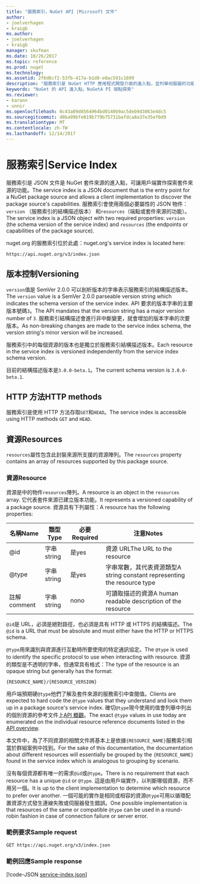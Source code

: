 ```yaml
---
title: "服務索引，NuGet API |Microsoft 文件"
author:
- joelverhagen
- kraigb
ms.author:
- joelverhagen
- kraigb
manager: skofman
ms.date: 10/26/2017
ms.topic: reference
ms.prod: nuget
ms.technology: 
ms.assetid: 2f6d6cf2-53fb-417a-b1d8-e0ac591c1699
description: "服務索引是 NuGet HTTP 應用程式開發介面的進入點，並列舉伺服器的功能。"
keywords: "NuGet 的 API 進入點，NuGetA PI 端點探索"
ms.reviewer:
- karann
- unnir
ms.openlocfilehash: 0c43a09d8564964bd0140b9ac5deb9d3063e4dc5
ms.sourcegitcommit: d0ba99bfe019b779b75731bafdca8a37e35ef0d9
ms.translationtype: MT
ms.contentlocale: zh-TW
ms.lasthandoff: 12/14/2017
---
```

# <a name="service-index"></a><span data-ttu-id="c61a5-104">服務索引</span><span class="sxs-lookup"><span data-stu-id="c61a5-104">Service Index</span></span>

<span data-ttu-id="c61a5-105">服務索引是 JSON 文件是 NuGet 套件來源的進入點，可讓用戶端實作探索套件來源的功能。</span><span class="sxs-lookup"><span data-stu-id="c61a5-105">The service index is a JSON document that is the entry point for a NuGet package source and allows a client implementation to discover the package source's capabilities.</span></span> <span data-ttu-id="c61a5-106">服務索引會使用兩個必要屬性的 JSON 物件： `version` （服務索引的結構描述版本） 和`resources`（端點或套件來源的功能）。</span><span class="sxs-lookup"><span data-stu-id="c61a5-106">The service index is a JSON object with two required properties: `version` (the schema version of the service index) and `resources`  (the endpoints or capabilities of the package source).</span></span>

<span data-ttu-id="c61a5-107">nuget.org 的服務索引位於此處：</span><span class="sxs-lookup"><span data-stu-id="c61a5-107">nuget.org's service index is located here:</span></span>
```
https://api.nuget.org/v3/index.json
```

## <a name="versioning"></a><span data-ttu-id="c61a5-108">版本控制</span><span class="sxs-lookup"><span data-stu-id="c61a5-108">Versioning</span></span>

<span data-ttu-id="c61a5-109">`version`值是 SemVer 2.0.0 可以剖析版本的字串表示服務索引的結構描述版本。</span><span class="sxs-lookup"><span data-stu-id="c61a5-109">The `version` value is a SemVer 2.0.0 parseable version string which indicates the schema version of the service index.</span></span>
<span data-ttu-id="c61a5-110">API 要求的版本字串的主要版本號碼`3`。</span><span class="sxs-lookup"><span data-stu-id="c61a5-110">The API mandates that the version string has a major version number of `3`.</span></span> <span data-ttu-id="c61a5-111">服務索引結構描述會進行非中斷變更，就會增加的版本字串的次要版本。</span><span class="sxs-lookup"><span data-stu-id="c61a5-111">As non-breaking changes are made to the service index schema, the version string's minor version will be increased.</span></span>

<span data-ttu-id="c61a5-112">服務索引中的每個資源的版本也是獨立於服務索引結構描述版本。</span><span class="sxs-lookup"><span data-stu-id="c61a5-112">Each resource in the service index is versioned independently from the service index schema version.</span></span>

<span data-ttu-id="c61a5-113">目前的結構描述版本是`3.0.0-beta.1`。</span><span class="sxs-lookup"><span data-stu-id="c61a5-113">The current schema version is `3.0.0-beta.1`.</span></span>

## <a name="http-methods"></a><span data-ttu-id="c61a5-114">HTTP 方法</span><span class="sxs-lookup"><span data-stu-id="c61a5-114">HTTP methods</span></span>

<span data-ttu-id="c61a5-115">服務索引是使用 HTTP 方法存取`GET`和`HEAD`。</span><span class="sxs-lookup"><span data-stu-id="c61a5-115">The service index is accessible using HTTP methods `GET` and `HEAD`.</span></span>

## <a name="resources"></a><span data-ttu-id="c61a5-116">資源</span><span class="sxs-lookup"><span data-stu-id="c61a5-116">Resources</span></span>

<span data-ttu-id="c61a5-117">`resources`屬性包含此封裝來源所支援的資源陣列。</span><span class="sxs-lookup"><span data-stu-id="c61a5-117">The `resources` property contains an array of resources supported by this package source.</span></span>

### <a name="resource"></a><span data-ttu-id="c61a5-118">資源</span><span class="sxs-lookup"><span data-stu-id="c61a5-118">Resource</span></span>

<span data-ttu-id="c61a5-119">資源是中的物件`resources`陣列。</span><span class="sxs-lookup"><span data-stu-id="c61a5-119">A resource is an object in the `resources` array.</span></span> <span data-ttu-id="c61a5-120">它代表套件來源已建立版本功能。</span><span class="sxs-lookup"><span data-stu-id="c61a5-120">It represents a versioned capability of a package source.</span></span> <span data-ttu-id="c61a5-121">資源具有下列屬性：</span><span class="sxs-lookup"><span data-stu-id="c61a5-121">A resource has the following properties:</span></span>

<span data-ttu-id="c61a5-122">名稱</span><span class="sxs-lookup"><span data-stu-id="c61a5-122">Name</span></span>          | <span data-ttu-id="c61a5-123">類型</span><span class="sxs-lookup"><span data-stu-id="c61a5-123">Type</span></span>   | <span data-ttu-id="c61a5-124">必要</span><span class="sxs-lookup"><span data-stu-id="c61a5-124">Required</span></span> | <span data-ttu-id="c61a5-125">注意</span><span class="sxs-lookup"><span data-stu-id="c61a5-125">Notes</span></span>
------------- | ------ | -------- | -----
@id           | <span data-ttu-id="c61a5-126">字串</span><span class="sxs-lookup"><span data-stu-id="c61a5-126">string</span></span> | <span data-ttu-id="c61a5-127">是</span><span class="sxs-lookup"><span data-stu-id="c61a5-127">yes</span></span>      | <span data-ttu-id="c61a5-128">資源 URL</span><span class="sxs-lookup"><span data-stu-id="c61a5-128">The URL to the resource</span></span>
@type         | <span data-ttu-id="c61a5-129">字串</span><span class="sxs-lookup"><span data-stu-id="c61a5-129">string</span></span> | <span data-ttu-id="c61a5-130">是</span><span class="sxs-lookup"><span data-stu-id="c61a5-130">yes</span></span>      | <span data-ttu-id="c61a5-131">字串常數，其代表資源類型</span><span class="sxs-lookup"><span data-stu-id="c61a5-131">A string constant representing the resource type</span></span>
<span data-ttu-id="c61a5-132">註解</span><span class="sxs-lookup"><span data-stu-id="c61a5-132">comment</span></span>       | <span data-ttu-id="c61a5-133">字串</span><span class="sxs-lookup"><span data-stu-id="c61a5-133">string</span></span> | <span data-ttu-id="c61a5-134">no</span><span class="sxs-lookup"><span data-stu-id="c61a5-134">no</span></span>       | <span data-ttu-id="c61a5-135">可讀取描述的資源</span><span class="sxs-lookup"><span data-stu-id="c61a5-135">A human readable description of the resource</span></span>

<span data-ttu-id="c61a5-136">`@id`是 URL，必須是絕對路徑，也必須是具有 HTTP 或 HTTPS 的結構描述。</span><span class="sxs-lookup"><span data-stu-id="c61a5-136">The `@id` is a URL that must be absolute and must either have the HTTP or HTTPS schema.</span></span>

<span data-ttu-id="c61a5-137">`@type`用來識別與資源進行互動時所要使用的特定通訊協定。</span><span class="sxs-lookup"><span data-stu-id="c61a5-137">The `@type` is used to identify the specific protocol to use when interacting with resource.</span></span> <span data-ttu-id="c61a5-138">資源的類型是不透明的字串，但通常具有格式：</span><span class="sxs-lookup"><span data-stu-id="c61a5-138">The type of the resource is an opaque string but generally has the format:</span></span>

```
{RESOURCE_NAME}/{RESOURCE_VERSION}
```

<span data-ttu-id="c61a5-139">用戶端預期硬`@type`他們了解及套件來源的服務索引中查閱值。</span><span class="sxs-lookup"><span data-stu-id="c61a5-139">Clients are expected to hard code the `@type` values that they understand and look them up in a package source's service index.</span></span> <span data-ttu-id="c61a5-140">確切`@type`現今使用的值會列舉中列出的個別資源的參考文件上[API 概觀](overview.md#resources-and-schema)。</span><span class="sxs-lookup"><span data-stu-id="c61a5-140">The exact `@type` values in use today are enumerated on the individual resource reference documents listed in the [API overview](overview.md#resources-and-schema).</span></span>

<span data-ttu-id="c61a5-141">本文件中，為了不同資源的相關文件將基本上是依據`{RESOURCE_NAME}`服務索引相當於群組案例中找到。</span><span class="sxs-lookup"><span data-stu-id="c61a5-141">For the sake of this documentation, the documentation about different resources will essentially be grouped by the `{RESOURCE_NAME}` found in the service index which is analogous to grouping by scenario.</span></span> 

<span data-ttu-id="c61a5-142">沒有每個資源都有唯一的需求`@id`或`@type`。</span><span class="sxs-lookup"><span data-stu-id="c61a5-142">There is no requirement that each resource has a unique `@id` or `@type`.</span></span> <span data-ttu-id="c61a5-143">這是由用戶端實作，以判斷哪個資源，而不用另一個。</span><span class="sxs-lookup"><span data-stu-id="c61a5-143">It is up to the client implementation to determine which resource to prefer over another.</span></span> <span data-ttu-id="c61a5-144">一個可能的實作是相同或相容的資源`@type`可用以循環配置資源方式發生連線失敗或伺服器發生錯誤。</span><span class="sxs-lookup"><span data-stu-id="c61a5-144">One possible implementation is that resources of the same or compatible `@type` can be used in a round-robin fashion in case of connection failure or server error.</span></span>

### <a name="sample-request"></a><span data-ttu-id="c61a5-145">範例要求</span><span class="sxs-lookup"><span data-stu-id="c61a5-145">Sample request</span></span>

```
GET https://api.nuget.org/v3/index.json
```

### <a name="sample-response"></a><span data-ttu-id="c61a5-146">範例回應</span><span class="sxs-lookup"><span data-stu-id="c61a5-146">Sample response</span></span>

[!code-JSON [service-index.json](./_data/service-index.json)]
